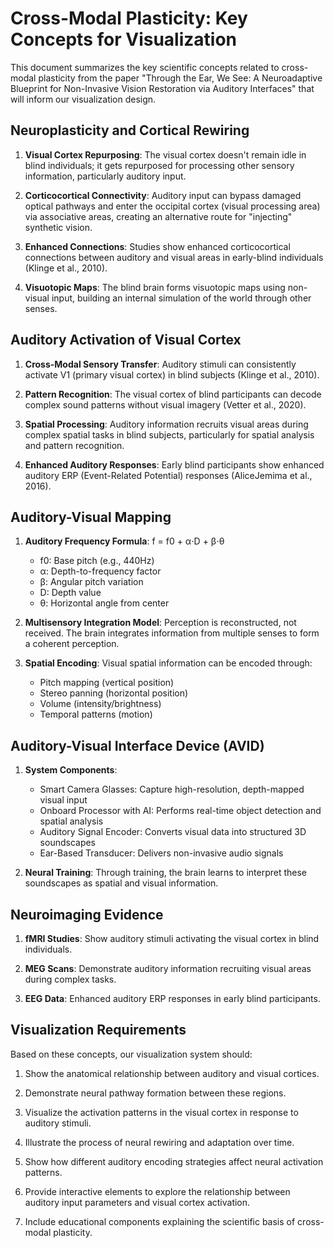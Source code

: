 # Cross-Modal Plasticity: Key Concepts for Visualization

This document summarizes the key scientific concepts related to cross-modal plasticity from the paper "Through the Ear, We See: A Neuroadaptive Blueprint for Non-Invasive Vision Restoration via Auditory Interfaces" that will inform our visualization design.

## Neuroplasticity and Cortical Rewiring

1. **Visual Cortex Repurposing**: The visual cortex doesn't remain idle in blind individuals; it gets repurposed for processing other sensory information, particularly auditory input.

2. **Corticocortical Connectivity**: Auditory input can bypass damaged optical pathways and enter the occipital cortex (visual processing area) via associative areas, creating an alternative route for "injecting" synthetic vision.

3. **Enhanced Connections**: Studies show enhanced corticocortical connections between auditory and visual areas in early-blind individuals (Klinge et al., 2010).

4. **Visuotopic Maps**: The blind brain forms visuotopic maps using non-visual input, building an internal simulation of the world through other senses.

## Auditory Activation of Visual Cortex

1. **Cross-Modal Sensory Transfer**: Auditory stimuli can consistently activate V1 (primary visual cortex) in blind subjects (Klinge et al., 2010).

2. **Pattern Recognition**: The visual cortex of blind participants can decode complex sound patterns without visual imagery (Vetter et al., 2020).

3. **Spatial Processing**: Auditory information recruits visual areas during complex spatial tasks in blind subjects, particularly for spatial analysis and pattern recognition.

4. **Enhanced Auditory Responses**: Early blind participants show enhanced auditory ERP (Event-Related Potential) responses (AliceJemima et al., 2016).

## Auditory-Visual Mapping

1. **Auditory Frequency Formula**: f = f0 + α⋅D + β⋅θ
   - f0: Base pitch (e.g., 440Hz)
   - α: Depth-to-frequency factor
   - β: Angular pitch variation
   - D: Depth value
   - θ: Horizontal angle from center

2. **Multisensory Integration Model**: Perception is reconstructed, not received. The brain integrates information from multiple senses to form a coherent perception.

3. **Spatial Encoding**: Visual spatial information can be encoded through:
   - Pitch mapping (vertical position)
   - Stereo panning (horizontal position)
   - Volume (intensity/brightness)
   - Temporal patterns (motion)

## Auditory-Visual Interface Device (AVID)

1. **System Components**:
   - Smart Camera Glasses: Capture high-resolution, depth-mapped visual input
   - Onboard Processor with AI: Performs real-time object detection and spatial analysis
   - Auditory Signal Encoder: Converts visual data into structured 3D soundscapes
   - Ear-Based Transducer: Delivers non-invasive audio signals

2. **Neural Training**: Through training, the brain learns to interpret these soundscapes as spatial and visual information.

## Neuroimaging Evidence

1. **fMRI Studies**: Show auditory stimuli activating the visual cortex in blind individuals.

2. **MEG Scans**: Demonstrate auditory information recruiting visual areas during complex tasks.

3. **EEG Data**: Enhanced auditory ERP responses in early blind participants.

## Visualization Requirements

Based on these concepts, our visualization system should:

1. Show the anatomical relationship between auditory and visual cortices.

2. Demonstrate neural pathway formation between these regions.

3. Visualize the activation patterns in the visual cortex in response to auditory stimuli.

4. Illustrate the process of neural rewiring and adaptation over time.

5. Show how different auditory encoding strategies affect neural activation patterns.

6. Provide interactive elements to explore the relationship between auditory input parameters and visual cortex activation.

7. Include educational components explaining the scientific basis of cross-modal plasticity.
